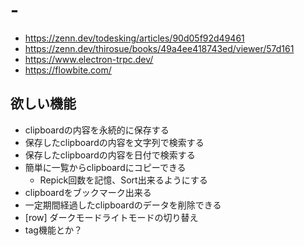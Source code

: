 # -

- https://zenn.dev/todesking/articles/90d05f92d49461
- https://zenn.dev/thirosue/books/49a4ee418743ed/viewer/57d161
- https://www.electron-trpc.dev/
- https://flowbite.com/

## 欲しい機能

- clipboardの内容を永続的に保存する
- 保存したclipboardの内容を文字列で検索する
- 保存したclipboardの内容を日付で検索する
- 簡単に一覧からclipboardにコピーできる
  - Repick回数を記憶、Sort出来るようにする
- clipboardをブックマーク出来る
- 一定期間経過したclipboardのデータを削除できる
- [row] ダークモードライトモードの切り替え
- tag機能とか？










<!-- # Vite + React + Typescript + Electron - Starter

![Vite + React + Typescript + Tailwind + Electron Starter](Screenshot.jpg)

> It is a simple starter template without unnecessary packages.

This very simple Starter template, utilizes [Vite](https://github.com/vitejs/vite), [Tailwind](https://tailwindcss.com/), [React](https://reactjs.org/), [Typescript](https://www.typescriptlang.org/) and [Electron](https://electronjs.org/).

By default, the React framework is used for the interface, but you can easily use any other framework such as Vue, Preact, Angular, Svelte or anything else.

> Vite is framework agnostic

## Installation

Clone this repo and install all dependencies
`yarn` or `npm install`

## Development

`yarn dev` or `npm run dev`

## Build

`yarn build` or `npm run build`

## Publish

`yarn dist` or `npm run dist`

## More advanced templates

If you are looking for more advanced templates than this, please go to one of the following links (these are some other links out of the **[awesome-vite](https://github.com/vitejs/awesome-vite)** repo) or you can help me make this template better 🙂

Links:
- [vite-react-electron](https://github.com/caoxiemeihao/vite-react-electron)
- [electron-vite-react](https://github.com/twstyled/electron-vite-react)
- [vite-electron-esbuild-starter](https://github.com/jctaoo/vite-electron-esbuild-starter) -->
